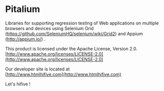 # Pitalium

Libraries for supporting regression testing of Web applications on multiple browsers and devices 
using Selenium Grid (https://github.com/SeleniumHQ/selenium/wiki/Grid2) and Appium (http://appium.io/) .

This product is licensed under the Apache License, Version 2.0.  
[http://www.apache.org/licenses/LICENSE-2.0](http://www.apache.org/licenses/LICENSE-2.0)

Our developer site is located at  
[http://www.htmlhifive.com](http://www.htmlhifive.com)

Let's hifive !